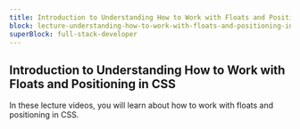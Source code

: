 ```yaml
---
title: Introduction to Understanding How to Work with Floats and Positioning in CSS
block: lecture-understanding-how-to-work-with-floats-and-positioning-in-css
superBlock: full-stack-developer
---
```


## Introduction to Understanding How to Work with Floats and Positioning in CSS

In these lecture videos, you will learn about how to work with floats and positioning in CSS.
